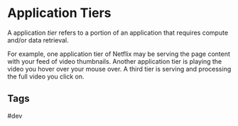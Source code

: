 # Application Tiers

A application *tier* refers to a portion of an application that requires compute and/or data retrieval.  

For example, one application tier of Netflix may be serving the page content with your feed of video thumbnails. Another application tier is playing the video you hover over your mouse over. A third tier is serving and processing the full video you click on.  

## Tags
#dev
